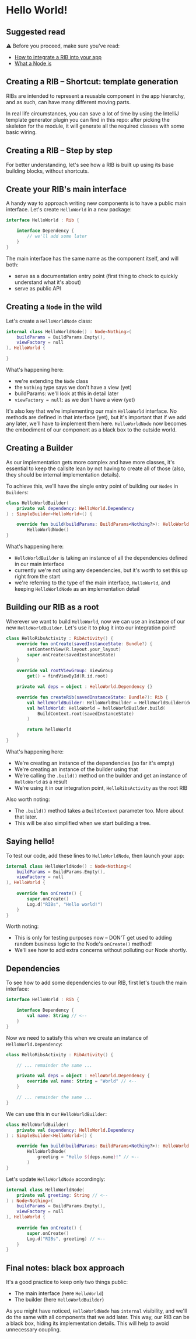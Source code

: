 # Hello World! 

## Suggested read

⚠️ Before you proceed, make sure you've read:
- [How to integrate a RIB into your app](../setup/integrationpoint.md)
- [What a Node is](nodes.md)

## Creating a RIB – Shortcut: template generation

RIBs are intended to represent a reusable component in the app hierarchy, and as such, can have many different moving parts.

In real life circumstances, you can save a lot of time by using the IntelliJ template generator plugin you can find in this repo: after picking the skeleton for the module, it will generate all the required classes with some basic wiring.

## Creating a RIB – Step by step

For better understanding, let's see how a RIB is built up using its base building blocks, without shortcuts.


## Create your RIB's main interface

A handy way to approach writing new components is to have a public main interface. Let's create ```HelloWorld``` in a new package:


```kotlin
interface HelloWorld : Rib {

    interface Dependency {
        // we'll add some later
    }
}
```

The main interface has the same name as the component itself, and will both:
- serve as a documentation entry point (first thing to check to quickly understand what it's about)
- serve as public API


## Creating a ```Node``` in the wild

Let's create a ```HelloWorldNode``` class:

```kotlin
internal class HelloWorldNode() : Node<Nothing>(
    buildParams = BuildParams.Empty(),
    viewFactory = null
), HelloWorld {

}
```

What's happening here:
- we're extending the ```Node``` class
- the ```Nothing``` type says we don't have a view (yet)
- buildParams: we'll look at this in detail later 
- ```viewFactory = null```: as we don't have a view (yet)

It's also key that we're implementing our main ```HelloWorld``` interface. No methods are defined in that interface (yet), but it's important that if we add any later, we'll have to implement them here. ```HelloWorldNode``` now becomes the embodiment of our component as a black box to the outside world.


## Creating a Builder

As our implementation gets more complex and have more classes, it's essential to keep the callsite lean by not having to create all of those (also, they should be internal implementation details).

To achieve this, we'll have the single entry point of building our ```Nodes``` in ```Builders```:

```kotlin
class HelloWorldBuilder(
    private val dependency: HelloWorld.Dependency
) : SimpleBuilder<HelloWorld>() {

    override fun build(buildParams: BuildParams<Nothing?>): HelloWorld =
        HelloWorldNode()
}
```

What's happening here:
- ```HelloWorldBuilder``` is taking an instance of all the dependencies defined in our main interface
- currently we're not using any dependencies, but it's worth to set this up right from the start
- we're referring to the type of the main interface, ```HelloWorld```, and keeping ```HelloWorldNode``` as an implementation detail


## Building our RIB as a root

Wherever we want to build ```HelloWorld```, now we can use an instance of our new ```HelloWorldBuilder```. Let's use it to plug it into our integration point!

```kotlin
class HelloRibsActivity : RibActivity() {
    override fun onCreate(savedInstanceState: Bundle?) {
        setContentView(R.layout.your_layout)
        super.onCreate(savedInstanceState)
    }

    override val rootViewGroup: ViewGroup
        get() = findViewById(R.id.root)

    private val deps = object : HelloWorld.Dependency {}

    override fun createRib(savedInstanceState: Bundle?): Rib {
        val helloWorldBuilder: HelloWorldBuilder = HelloWorldBuilder(deps)
        val helloWorld: HelloWorld = helloWorldBuilder.build(
            BuildContext.root(savedInstanceState)
        )

        return helloWorld
    }
}

```

What's happening here:
- We're creating an instance of the dependencies (so far it's empty)
- We're creating an instance of the builder using that
- We're calling the ```.build()``` method on the builder and get an instance of ```HelloWorld``` as a result
- We're using it in our integration point, ```HelloRibsActivity``` as the root RIB

Also worth noting:
- The ```.build()``` method takes a ```BuildContext``` parameter too. More about that later.
- This will be also simplified when we start building a tree.


## Saying hello!

To test our code, add these lines to ```HelloWorldNode```, then launch your app:

```kotlin
internal class HelloWorldNode() : Node<Nothing>(
    buildParams = BuildParams.Empty(),
    viewFactory = null
), HelloWorld {
    
    override fun onCreate() {
        super.onCreate()
        Log.d("RIBs", "Hello world!")
    }
}
```

Worth noting:
- This is only for testing purposes now – DON'T get used to adding random business logic to the Node's ```onCreate()``` method!
- We'll see how to add extra concerns without polluting our Node shortly.


## Dependencies

To see how to add some dependencies to our RIB, first let's touch the main interface:

```kotlin
interface HelloWorld : Rib {

    interface Dependency {
        val name: String // <--
    }
}
```

Now we need to satisfy this when we create an instance of ```HelloWorld.Dependency```:

```kotlin
class HelloRibsActivity : RibActivity() {

    // ... remainder the same ...

    private val deps = object : HelloWorld.Dependency {
        override val name: String = "World" // <--
    }

    // ... remainder the same ...
}
```

We can use this in our ```HelloWorldBuilder```:

```kotlin
class HelloWorldBuilder(
    private val dependency: HelloWorld.Dependency
) : SimpleBuilder<HelloWorld>() {

    override fun build(buildParams: BuildParams<Nothing?>): HelloWorld =
        HelloWorldNode(
            greeting = "Hello ${deps.name}!" // <--
        )
}
```

Let's update ```HelloWorldNode``` accordingly:

```kotlin
internal class HelloWorldNode(
    private val greeting: String // <--
) : Node<Nothing>(
    buildParams = BuildParams.Empty(),
    viewFactory = null
), HelloWorld {
    
    override fun onCreate() {
        super.onCreate()
        Log.d("RIBs", greeting) // <--
    }
}
```


## Final notes: black box approach

It's a good practice to keep only two things public:
- The main interface (here ```HelloWorld```)
- The builder (here ```HelloWorldBuilder```)

As you might have noticed, ```HelloWorldNode``` has ```internal``` visibility, and we'll do the same with all components that we add later. This way, our RIB can be a black box, hiding its implementation details. This will help to avoid unnecessary coupling.

















